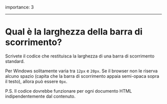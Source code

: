importance: 3

---

# Qual è la larghezza della barra di scorrimento?

Scrivete il codice che restituisca la larghezza di una barra di scorrimento standard.

Per Windows solitamente varia tra `12px` e `20px`. Se il browser non le riserva alcuno spazio (capita che la barra di scorrimento appaia semi-opaca sopra il testo), allora può essere `0px`.

P.S. Il codice dovrebbe funzionare per ogni documento HTML indipendentemente dal contenuto.
